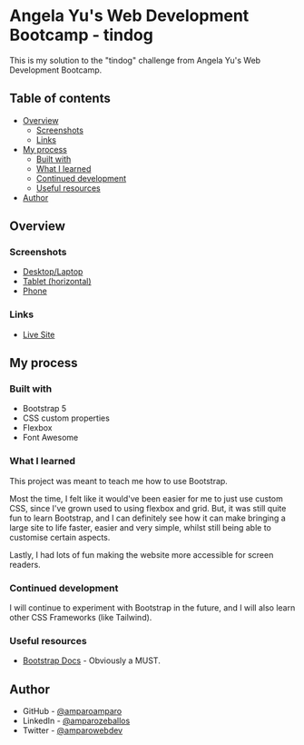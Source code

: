 # Angela Yu's Web Development Bootcamp - tindog

This is my solution to the "tindog" challenge from Angela Yu's Web Development Bootcamp.

## Table of contents

- [Overview](#overview)
  - [Screenshots](#screenshots)
  - [Links](#links)
- [My process](#my-process)
  - [Built with](#built-with)
  - [What I learned](#what-i-learned)
  - [Continued development](#continued-development)
  - [Useful resources](#useful-resources)
- [Author](#author)

## Overview

### Screenshots

- [Desktop/Laptop](screenshots/angela-yu-bootcamp-tindog-amparo-Desktop.png)
- [Tablet (horizontal)](screenshots/angela-yu-bootcamp-tindog-amparo-iPad-Air.png)
- [Phone](screenshots/angela-yu-bootcamp-tindog-amparo-iPhone-12-Pro.png)

### Links

- [Live Site](https://amparoamparo.github.io/angela-yu-bootcamp-tindog/)

## My process

### Built with

- Bootstrap 5
- CSS custom properties
- Flexbox
- Font Awesome

### What I learned

This project was meant to teach me how to use Bootstrap.

Most the time, I felt like it would've been easier for me to just use custom CSS, since I've grown used to using flexbox and grid. But, it was still quite fun to learn Bootstrap, and I can definitely see how it can make bringing a large site to life faster, easier and very simple, whilst still being able to customise certain aspects.

Lastly, I had lots of fun making the website more accessible for screen readers.

### Continued development

I will continue to experiment with Bootstrap in the future, and I will also learn other CSS Frameworks (like Tailwind).

### Useful resources

- [Bootstrap Docs](https://getbootstrap.com/docs/5.2) - Obviously a MUST.

## Author

- GitHub - [@amparoamparo](https://github.com/amparoamparo)
- LinkedIn - [@amparozeballos](https://linkedin.com/in/amparozeballos)
- Twitter - [@amparowebdev](https://www.twitter.com/amparowebdev)
